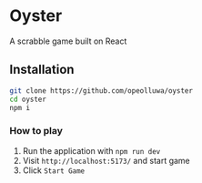 # Oyster

A scrabble game built on React

## Installation

```sh
git clone https://github.com/opeolluwa/oyster 
cd oyster 
npm i
```

### How to play

1. Run the application with `npm run dev`
2. Visit `http://localhost:5173/` and start game
3. Click `Start Game`
